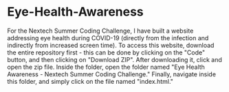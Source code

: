 # Eye-Health-Awareness
For the Nextech Summer Coding Challenge, I have built a website addressing eye health during COVID-19 (directly from the infection and indirectly from increased screen time). To access this website, download the entire repository first - this can be done by clicking on the "Code" button, and then clicking on "Download ZIP". After downloading it, click and open the zip file. Inside the folder, open the folder named "Eye Health Awareness - Nextech Summer Coding Challenge." Finally, navigate inside this folder, and simply click on the file named "index.html."
